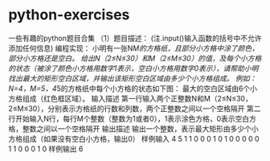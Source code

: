 # python-exercises
 一些有趣的python题目合集
（1）题目描述：
(注.input()输入函数的括号中不允许添加任何信息)
编程实现：
小明有一张N*M的方格纸，且部分小方格中涂了颜色，部分小方格还是空白。
给出N（2≤N≤30）和M（2≤M≤30）的值，及每个小方格的状态（被涂了颜色小方格用数字1表示，空白小方格用数字0表示），请帮助小明找出最大的矩形空白区域，并输出该矩形空白区域由多少个小方格组成。
例如：N=4，M=5，4*5的方格纸中每个小方格的状态如下图：
最大的空白区域由6个小方格组成（红色框区域）。
输入描述
第一行输入两个正整数N和M（2≤N≤30，2≤M≤30），分别表示方格纸的行数和列数，两个正整数之间以一个空格隔开
第二行开始输入N行，每行M个整数（整数为1或者0），1表示涂色方格，0表示空白方格，整数之间以一个空格隔开
输出描述
输出一个整数，表示最大矩形由多少个小方格组成（如果没有空白小方格，输出0）
样例输入
4 5
1 1 0 0 0
1 0 1 0 0
0 0 0 1 1
0 0 0 1 0
样例输出
6
